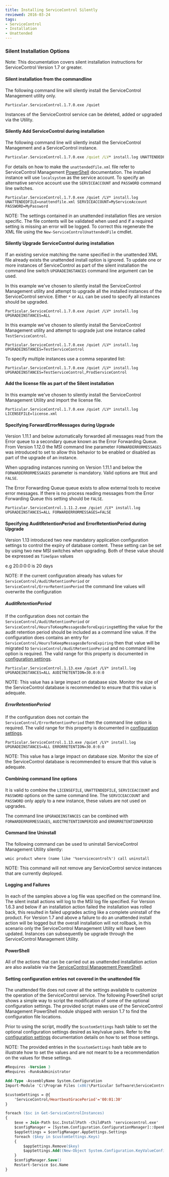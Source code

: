 ```yaml
---
title: Installing ServiceControl Silently
reviewed: 2016-03-24
tags:
- ServiceControl
- Installation
- Unattended
---
```



### Silent Installation Options

Note: This documentation covers silent installation instructions for ServiceControl Version 1.7 or greater.


#### Silent installation from the commandline

The following command line will silently install the ServiceControl Management utility only.

```dos
Particular.ServiceControl.1.7.0.exe /quiet
```

Instances of the ServiceControl service can be deleted, added or upgraded via the Utility.


#### Silently Add ServiceControl during installation 

The following command line will silently install the ServiceControl Management and a ServiceControl instance.

```bat
Particular.ServiceControl.1.7.0.exe /quiet /LV* install.log UNATTENDEDFILE=unattendfile.xml
```

For details on how to make the `unattendedfile.xml` file refer to ServiceControl Management [PowerShell](installation-powershell.md) documentation. The installed instance will use `localsystem` as the service account. To specify an alternative service account use the `SERVICEACCOUNT` and `PASSWORD` command line switches.

```dos
Particular.ServiceControl.1.7.0.exe /quiet /LV* install.log UNATTENDEDFILE=unattendfile.xml SERVICEACCOUNT=MyServiceAccount PASSWORD=MyPassword
```

NOTE: The settings contained in an unattended installation files are version specific. The file contents will be validated when used and if a required setting is missing an error will be logged. To correct this regenerate the XML file using the `New-ServiceControlUnattendedFile` cmdlet.


#### Silently Upgrade ServiceControl during installation

If an existing service matching the name specified in the unattended XML file already exists the unattended install option is ignored. To update one or more instances of ServiceControl as part of the silent installation the command line switch `UPGRADEINSTANCES` command line argument can be used.

In this example we've chosen to silently install the ServiceControl Management utility and attempt to upgrade all the installed instances of the ServiceControl service. Either `*` or `ALL` can be used to specify all instances should be upgraded.

```dos
Particular.ServiceControl.1.7.0.exe /quiet /LV* install.log UPGRADEINSTANCES=ALL
```

In this example we've chosen to silently install the ServiceControl Management utility and attempt to upgrade just one instance called `TestServiceControl`.

```dos
Particular.ServiceControl.1.7.0.exe /quiet /LV* install.log UPGRADEINSTANCES=TestServiceControl
```

To specify multiple instances use a comma separated list: 

```dos
Particular.ServiceControl.1.7.0.exe /quiet /LV* install.log UPGRADEINSTANCES=TestServiceControl,ProdServiceControl 
```


#### Add the license file as part of the Silent installation

In this example we've chosen to silently install the ServiceControl Management Utility and import the license file.

```dos
Particular.ServiceControl.1.7.0.exe /quiet /LV* install.log LICENSEFILE=license.xml
```


#### Specifying ForwardErrorMessages during Upgrade

Version 1.11.1 and below automatically forwarded all messages read from the Error queue to a secondary queue known as the Error Forwarding Queue. From Version 1.12.0 the MSI command line parameter `FORWARDERRORMESSAGES` was introduced to set to allow this behavior to be enabled or disabled as part of the upgrade of an instance.

When upgrading instances running on Version 1.11.1 and below the `FORWARDERRORMESSAGES` parameter is mandatory. Valid options are `TRUE` and `FALSE`.

The Error Forwarding Queue queue exists to allow external tools to receive error messages. If there is no process reading messages from the Error Forwarding Queue this setting should be `FALSE`.

```dos
Particular.ServiceControl.1.11.2.exe /quiet /LV* install.log UPGRADEINSTANCES=ALL FORWARDERRORMESSAGES=FALSE
```


#### Specifying AuditRetentionPeriod and ErrorRetentionPeriod during Upgrade

Version 1.13 introduced two new mandatory application configuration settings to control the expiry of database content.  These setting can be set by using two new MSI switches when upgrading.  Both of these value should be expressed as `TimeSpan` values

e.g 20.0:0:0 is 20 days

NOTE: If the current configuration already has values for `ServiceControl/AuditRetentionPeriod` or `ServiceControl/ErrorRetentionPeriod` the command line values will  overwrite the configuration


##### AuditRetentionPeriod

If the configuration does not contain the `ServiceControl/AuditRetentionPeriod` or `ServiceControl/HoursToKeepMessagesBeforeExpiring`setting the value for the audit retention period should be included as a command line value. If the configuration does contains an entry for  `ServiceControl/HoursToKeepMessagesBeforeExpiring` then that value will be migrated to `ServiceControl/AuditRetentionPeriod` and no command line option is required.
The valid range for this property is documented in [configuration settings](creating-config-file.md).  

```dos
Particular.ServiceControl.1.13.exe /quiet /LV* install.log UPGRADEINSTANCES=ALL AUDITRETENTION=30.0:0:0 
```

NOTE: This value has a large impact on database size. Monitor the size of the ServiceControl database is recommended to ensure that this value is adequate.
 
##### ErrorRetentionPeriod

If the configuration does not contain the `ServiceControl/ErrorRetentionPeriod` then the command line option is required. 
The valid range for this property is documented in [configuration settings](creating-config-file.md).

```dos
Particular.ServiceControl.1.13.exe /quiet /LV* install.log UPGRADEINSTANCES=ALL ERRORRETENTION=30.0:0:0 
```

NOTE: This value has a large impact on database size. Monitor the size of the ServiceControl database is recommended to ensure that this value is adequate.

#### Combining command line options

It is valid to combine the `LICENSEFILE`, `UNATTENDEDFILE`,  `SERVICEACCOUNT` and `PASSWORD` options on the same command line. The `SERVICEACCOUNT` and `PASSWORD` only apply to a new instance, these values are not used on upgrades.

The command line `UPGRADEINSTANCES` can be combined with `FORWARDERRORMESSAGES`, `AUDITRETENTIONPERIOD` and `ERRORRETENTIONPERIOD` 

#### Command line Uninstall

The following command can be used to uninstall ServiceControl Management Utility silently:

```dos
wmic product where (name like '%servicecontrol%') call uninstall
```

NOTE: This command will not remove any ServiceControl service instances that are currently deployed.


#### Logging and Failures

In each of the samples above a log file was specified on the command line. The silent install actions will log to the MSI log file specified. For Version 1.6.3 and below if an installation action failed the installation was rolled back, this resulted in failed upgrades acting like a complete uninstall of the product. For Version 1.7 and above a failure to do an unattended install action will be logged but the overall installation will not rollback, in this scenario only the ServiceControl Management Utility will have been updated. Instances can subsequently be upgrade through the ServiceControl Management Utility.


#### PowerShell

All of the actions that can be carried out as unattended installation action are also available via the [ServiceControl Management PowerShell](installation-powershell.md).


#### Setting configuration entries not covered in the unattended file

The unattended file does not cover all the settings available to customize the operation of the ServiceControl service. The following PowerShell script shows a simple way to script the modification of some of the optional configuration settings. The provided script makes use of the ServiceControl Management PowerShell module shipped with version 1.7 to find the configuration file locations.

Prior to using the script, modify the `$customSettings` hash table to set the optional configuration settings desired as key/value pairs. Refer to the [configuration settings](creating-config-file.md) documentation details on how to set those settings.

NOTE: The provided entries in the `$customSettings` hash table are to illustrate how to set the values and are not meant to be a recommendation on the values for these settings.

```ps
#Requires -Version 3
#Requires -RunAsAdministrator

Add-Type -AssemblyName System.Configuration
Import-Module 'C:\Program Files (x86)\Particular Software\ServiceControl Management\ServiceControlMgmt.psd1'

$customSettings = @{
    'ServiceControl/HeartbeatGracePeriod'='00:01:30'  
}

foreach ($sc in Get-ServiceControlInstances)
{
	$exe = Join-Path $sc.InstallPath -ChildPath 'servicecontrol.exe'
	$configManager = [System.Configuration.ConfigurationManager]::OpenExeConfiguration($exe)
	$appSettings = $configManager.AppSettings.Settings
	foreach ($key in $customSettings.Keys)
	{
		$appSettings.Remove($key)
		$appSettings.Add((New-Object System.Configuration.KeyValueConfigurationElement($key, $customSettings[$key])))
	}
	$configManager.Save()
	Restart-Service $sc.Name
}
```